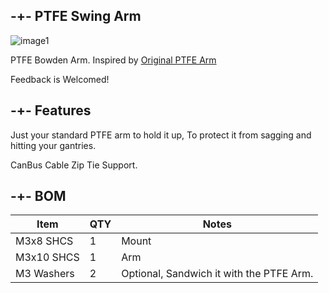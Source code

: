 ## -+- PTFE Swing Arm

![image1](--)

PTFE Bowden Arm. Inspired by [Original PTFE Arm](https://github.com/VoronDesign/VoronUsers/tree/master/printer_mods/Galvanic/Bowden_Tube_Guide)

Feedback is Welcomed!

## -+- Features
  Just your standard PTFE arm to hold it up, To protect it from sagging and hitting your gantries.

  CanBus Cable Zip Tie Support.

## -+- BOM  
|Item|QTY|Notes|
|----|-|--|
|M3x8 SHCS|1|Mount|
|M3x10 SHCS|1|Arm|
|M3 Washers|2|Optional, Sandwich it with the PTFE Arm.|
